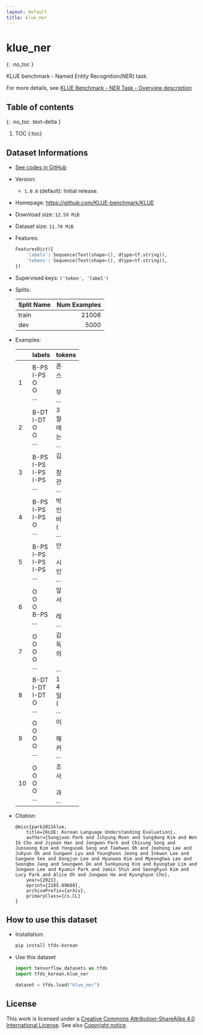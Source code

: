 ```yaml
---
layout: default
title: klue_ner
---
```


# klue_ner
{: .no_toc }

KLUE benchmark - Named Entity Recognition(NER) task.

For more details, see [KLUE Benchmark - NER Task - Overview description](https://klue-benchmark.com/tasks/69/overview/description)

## Table of contents
{: .no_toc .text-delta }

1. TOC
{:toc}

## Dataset Informations

* [See codes in GitHub](https://github.com/jeongukjae/tfds-korean/blob/main/tfds_korean/klue_ner/klue_ner.py)
* Version:
  * `1.0.0` (default): Initial release.
* Homepage: <https://github.com/KLUE-benchmark/KLUE>
* Download size: `12.59 MiB`
* Dataset size: `11.70 MiB`
* Features:

  ```python
  FeaturesDict({
      'labels': Sequence(Text(shape=(), dtype=tf.string)),
      'tokens': Sequence(Text(shape=(), dtype=tf.string)),
  })
  ```

* Supervised keys: `('token', 'label')`
* Splits:

  | Split Name | Num Examples        |
  |------------|--------------------:|
  |train  |21008|
  |dev  |5000|

* Examples:

  | |labels|tokens|
  |---|---|---|
  |1|B-PS<br>I-PS<br>O<br>O<br>...|존<br>스<br><br>부<br>...|
  |2|B-DT<br>I-DT<br>O<br>O<br>...|3<br>월<br>에<br>는<br>...|
  |3|B-PS<br>I-PS<br>I-PS<br>I-PS<br>...|김<br><br>참<br>관<br>...|
  |4|B-PS<br>I-PS<br>I-PS<br>O<br>...|박<br>인<br>비<br>(<br>...|
  |5|B-PS<br>I-PS<br>I-PS<br>I-PS<br>...|안<br><br>시<br>인<br>...|
  |6|O<br>O<br>O<br>B-PS<br>...|앞<br>서<br><br>레<br>...|
  |7|O<br>O<br>O<br>O<br>...|감<br>독<br>의<br><br>...|
  |8|B-DT<br>I-DT<br>I-DT<br>O<br>...|1<br>4<br>일<br>(<br>...|
  |9|O<br>O<br>O<br>O<br>...|이<br><br>해<br>커<br>...|
  |10|O<br>O<br>O<br>O<br>...|조<br>사<br><br>과<br>...|

* Citation:

  ```text
  @misc{park2021klue,
      title={KLUE: Korean Language Understanding Evaluation},
      author={Sungjoon Park and Jihyung Moon and Sungdong Kim and Won Ik Cho and Jiyoon Han and Jangwon Park and Chisung Song and Junseong Kim and Yongsook Song and Taehwan Oh and Joohong Lee and Juhyun Oh and Sungwon Lyu and Younghoon Jeong and Inkwon Lee and Sangwoo Seo and Dongjun Lee and Hyunwoo Kim and Myeonghwa Lee and Seongbo Jang and Seungwon Do and Sunkyoung Kim and Kyungtae Lim and Jongwon Lee and Kyumin Park and Jamin Shin and Seonghyun Kim and Lucy Park and Alice Oh and Jungwoo Ha and Kyunghyun Cho},
      year={2021},
      eprint={2105.09680},
      archivePrefix={arXiv},
      primaryClass={cs.CL}
  }
  ```

## How to use this dataset

* Installation:

  ```sh
  pip install tfds-korean
  ```

* Use this dataset

  ```python
  import tensorflow_datasets as tfds
  import tfds_korean.klue_ner

  dataset = tfds.load("klue_ner")
  ```

## License

This work is licensed under a [Creative Commons Attribution-ShareAlike 4.0 International License](http://creativecommons.org/licenses/by-sa/4.0/).
See also [Copyright notice](https://klue-benchmark.com/tasks/69/overview/copyright).

<style> td {white-space: nowrap;} </style>
